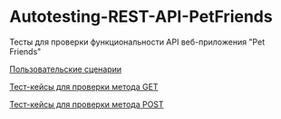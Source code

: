 # Autotesting-REST-API-PetFriends
Тесты для проверки функциональности API веб-приложения "Pet Friends"

[Пользовательские сценарии](https://github.com/Elena-Belova/Autotesting-REST-API-PetFriends/blob/842bddaff50bcdb5099a86049d9fa711b2071186/API%20PetF%20UseC.pdf)

[Тест-кейсы для проверки метода GET](https://github.com/Elena-Belova/Autotesting-REST-API-PetFriends/blob/842bddaff50bcdb5099a86049d9fa711b2071186/API%20PetF%20GET.pdf)

[Тест-кейсы для проверки метода POST](https://github.com/Elena-Belova/Autotesting-REST-API-PetFriends/blob/842bddaff50bcdb5099a86049d9fa711b2071186/API%20PetF%20POST.pdf)
[]()
